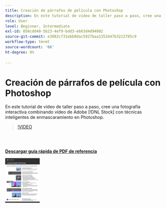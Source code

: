 ```yaml
---
title: Creación de párrafos de película con Photoshop
description: En este tutorial de vídeo de taller paso a paso, cree una fotografía interactiva combinando vídeo de Adobe [!DNL Stock] con técnicas inteligentes de enmascaramiento en Photoshop
role: User
level: Beginner, Intermediate
exl-id: 858cdd40-5b23-4ef9-bdd3-e663d4d94002
source-git-commit: e3982cf31ebb0dac5927baa1352447b3222785c9
workflow-type: tm+mt
source-wordcount: '66'
ht-degree: 0%

---
```


# Creación de párrafos de película con Photoshop

En este tutorial de vídeo de taller paso a paso, cree una fotografía interactiva combinando vídeo de Adobe [!DNL Stock] con técnicas inteligentes de enmascaramiento en Photoshop.

>[!VIDEO](https://video.tv.adobe.com/v/331002?hidetitle=true)

<br> 

[**Descargar guía rápida de PDF de referencia**](../quick-reference/CreatingCinemagraphswithPhotoshop.pdf)

[![Imagen de la primera página de la guía de referencia rápida](assets/CreatingCinemagraphswithPhotoshopPage1.png)](../quick-reference/CreatingCinemagraphswithPhotoshop.pdf)
